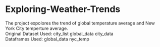 # Exploring-Weather-Trends
The project expolores the trend of global temperature average and New York City temperture average.  
Original Dataset Used:  city_list global_data city_data  
Dataframes Used:  global_data nyc_temp  
